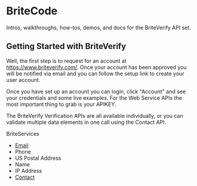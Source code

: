 BriteCode
=========
Intros, walkthroughs, how-tos, demos, and docs for the BriteVerify API set.

Getting Started with BriteVerify
--------------------------------
Well, the first step is to request for an account at https://www.briteverify.com/. Once your account has been approved you will be notified via email and you can follow the setup link to create your user account.

Once you have set up an account you can login, click "Account" and see your credentials and some live examples. For the Web Service APIs the most important thing to grab is your APIKEY.

The BriteVerify Verification APIs are all available individually, or you can validate multiple data elements in one call using the Contact API.

BriteServices

* [Email](https://github.com/BriteVerify/BriteCode/blob/master/email.md)
* Phone
* US Postal Address
* Name
* IP Address
* [Contact](https://github.com/BriteVerify/BriteCode/blob/master/contact.md)


